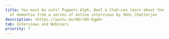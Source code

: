 ```yaml
---
title: You must be nuts! Puppets Alph, Beel & Chah-Lee learn about the business
  of dementia from a series of online interviews by Obhi Chatterjee
description: <https://youtu.be/0QrrBX-6gp0>
tab: Interviews and Webinars
priority: 7
---
```

